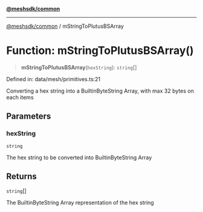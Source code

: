 [**@meshsdk/common**](../README.md)

***

[@meshsdk/common](../globals.md) / mStringToPlutusBSArray

# Function: mStringToPlutusBSArray()

> **mStringToPlutusBSArray**(`hexString`): `string`[]

Defined in: data/mesh/primitives.ts:21

Converting a hex string into a BuiltinByteString Array, with max 32 bytes on each items

## Parameters

### hexString

`string`

The hex string to be converted into BuiltinByteString Array

## Returns

`string`[]

The BuiltinByteString Array representation of the hex string

